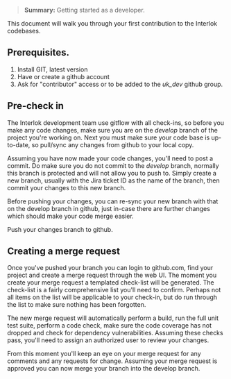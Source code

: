 
> **Summary:** Getting started as a developer.

This document will walk you through your first contribution to the Interlok codebases.

## Prerequisites.

1) Install GIT, latest version
2) Have or create a github account
3) Ask for "contributor" access or to be added to the _uk_dev_ github group.

## Pre-check in

The Interlok development team use gitflow with all check-ins, so before you make any code changes, make sure you are on the _develop_ branch of the project you're working on.
Next you must make sure your code base is up-to-date, so pull/sync any changes from github to your local copy.

Assuming you have now made your code changes, you'll need to post a commit.
Do make sure you do not commit to the _develop_ branch, normally this branch is protected and will not allow you to push to.  Simply create a new branch, usually with the Jira ticket ID as the name of the branch, then commit your changes to this new branch.

Before pushing your changes, you can re-sync your new branch with that on the develop branch in github, just in-case there are further changes which should make your code merge easier.

Push your changes branch to github.

## Creating a merge request

Once you've pushed your branch you can login to github.com, find your project and create a merge request through the web UI.
The moment you create your merge request a templated check-list will be generated.  The check-list is a fairly comprehensive list you'll need to confirm.  Perhaps not all items on the list will be applicable to your check-in, but do run through the list to make sure nothing has been forgotten.

The new merge request will automatically perform a build, run the full unit test suite, perform a code check, make sure the code coverage has not dropped and check for dependency vulnerabilities.  Assuming these checks pass, you'll need to assign an authorized user to review your changes.

From this moment you'll keep an eye on your merge request for any comments and any requests for change.  Assuming your merge request is approved you can now merge your branch into the develop branch.